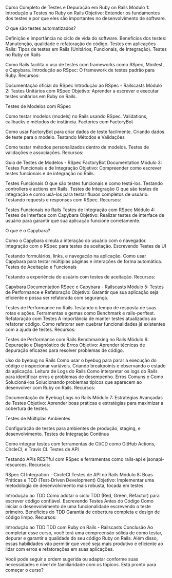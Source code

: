 Curso Completo de Testes e Depuração em Ruby on Rails
Módulo 1: Introdução a Testes no Ruby on Rails
Objetivo: Entender os fundamentos dos testes e por que eles são importantes no desenvolvimento de software.

O que são testes automatizados?

Definição e importância no ciclo de vida do software.
Benefícios dos testes: Manutenção, qualidade e refatoração do código.
Testes em aplicações Rails: Tipos de testes em Rails (Unitários, Funcionais, de Integração).
Testes no Ruby on Rails

Como Rails facilita o uso de testes com frameworks como RSpec, Minitest, e Capybara.
Introdução ao RSpec: O framework de testes padrão para Ruby.
Recursos:

Documentação oficial do RSpec
Introdução ao RSpec - Railscasts
Módulo 2: Testes Unitários com RSpec
Objetivo: Aprender a escrever e executar testes unitários em Ruby on Rails.

Testes de Modelos com RSpec

Como testar modelos (models) no Rails usando RSpec.
Validations, callbacks e métodos de instância.
Factories com FactoryBot

Como usar FactoryBot para criar dados de teste facilmente.
Criando dados de teste para o modelo.
Testando Métodos e Validações

Como testar métodos personalizados dentro de modelos.
Testes de validações e associações.
Recursos:

Guia de Testes de Modelos - RSpec
FactoryBot Documentation
Módulo 3: Testes Funcionais e de Integração
Objetivo: Compreender como escrever testes funcionais e de integração no Rails.

Testes Funcionais
O que são testes funcionais e como testá-los.
Testando controllers e actions em Rails.
Testes de Integração
O que são testes de integração e como usá-los para testar fluxos completos de usuário.
Testando requests e responses com RSpec.
Recursos:

Testes Funcionais no Rails
Testes de Integração com RSpec
Módulo 4: Testes de Interface com Capybara
Objetivo: Realizar testes de interface de usuário para garantir que sua aplicação funcione corretamente.

O que é o Capybara?

Como o Capybara simula a interação do usuário com o navegador.
Integração com o RSpec para testes de aceitação.
Escrevendo Testes de UI

Testando formulários, links, e navegação na aplicação.
Como usar Capybara para testar múltiplas páginas e interações de forma automática.
Testes de Aceitação e Funcionais

Testando a experiência do usuário com testes de aceitação.
Recursos:

Capybara Documentation
RSpec e Capybara - Railscasts
Módulo 5: Testes de Performance e Refatoração
Objetivo: Garantir que sua aplicação seja eficiente e possa ser refatorada com segurança.

Testes de Performance no Rails
Testando o tempo de resposta de suas rotas e ações.
Ferramentas e gemas como Benchmark e rails-perftest.
Refatoração com Testes
A importância de manter testes atualizados ao refatorar código.
Como refatorar sem quebrar funcionalidades já existentes com a ajuda de testes.
Recursos:

Testes de Performance com Rails
Benchmarking no Rails
Módulo 6: Depuração e Diagnóstico de Erros
Objetivo: Aprender técnicas de depuração eficazes para resolver problemas de código.

Uso do byebug no Rails
Como usar o byebug para parar a execução do código e inspecionar variáveis.
Criando breakpoints e observando o estado da aplicação.
Leitura de Logs do Rails
Como interpretar os logs do Rails para identificar erros e problemas de desempenho.
Erros Comuns e Como Solucioná-los
Solucionando problemas típicos que aparecem ao desenvolver com Ruby on Rails.
Recursos:

Documentação do Byebug
Logs no Rails
Módulo 7: Estratégias Avançadas de Testes
Objetivo: Aprender boas práticas e estratégias para maximizar a cobertura de testes.

Testes de Múltiplas Ambientes

Configuração de testes para ambientes de produção, staging, e desenvolvimento.
Testes de Integração Contínua

Como integrar testes com ferramentas de CI/CD como GitHub Actions, CircleCI, e Travis CI.
Testes de API

Testando APIs RESTful com RSpec e ferramentas como rails-api e jsonapi-resources.
Recursos:

RSpec CI Integration - CircleCI
Testes de API no Rails
Módulo 8: Boas Práticas e TDD (Test-Driven Development)
Objetivo: Implementar uma metodologia de desenvolvimento mais robusta, focada em testes.

Introdução ao TDD
Como adotar o ciclo TDD (Red, Green, Refactor) para escrever código confiável.
Escrevendo Testes Antes do Código
Como iniciar o desenvolvimento de uma funcionalidade escrevendo o teste primeiro.
Benefícios do TDD
Garantia de cobertura completa e design de código limpo.
Recursos:

Introdução ao TDD
TDD com Ruby on Rails - Railscasts
Conclusão
Ao completar esse curso, você terá uma compreensão sólida de como testar, depurar e garantir a qualidade do seu código Ruby on Rails. Além disso, essas habilidades vão permitir que você seja mais produtivo e eficiente ao lidar com erros e refatorações em suas aplicações.

Você pode seguir a ordem sugerida ou adaptar conforme suas necessidades e nível de familiaridade com os tópicos. Está pronto para começar o curso?







